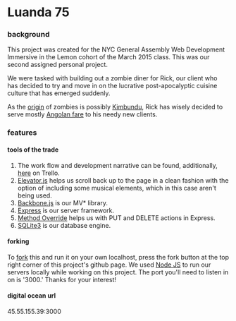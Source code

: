 # Luanda 75

### background
This project was created for the NYC General Assembly Web Development Immersive in the Lemon cohort of the March 2015 class. This was our second assigned personal project. 

We were tasked with building out a zombie diner for Rick, our client who has decided to try and move in on the lucrative post-apocalyptic cuisine culture that has emerged suddenly.

As the [origin](http://www.merriam-webster.com/dictionary/zombie) of zombies is possibly [Kimbundu](http://en.wikipedia.org/wiki/Kimbundu), Rick has wisely decided to serve mostly [Angolan fare](http://en.wikipedia.org/wiki/Angolan_cuisine) to his needy new clients.


### features

#### tools of the trade
1. The work flow and development narrative can be found, additionally, [here](https://trello.com/b/ntwjS3My/general-assembly-project-two) on Trello. 
2. [Elevator.js](https://github.com/tholman/elevator.js) helps us scroll back up to the page in a clean fashion with the option of including some musical elements, which in this case aren't being used. 
3. [Backbone.js](http://backbonejs.org/) is our MV* library.
4. [Express](http://expressjs.com/) is our server framework.
5. [Method Override](https://github.com/expressjs/method-override) helps us with PUT and DELETE actions in Express.
6. [SQLite3](http://www.sqlite.org/) is our database engine. 

#### forking
To [fork](https://github.com/sunsheeppoplar/project_two) this and run it on your own localhost, press the fork button at the top right corner of this project's github page. We used [Node JS](https://nodejs.org/) to run our servers locally while working on this project. The port you'll need to listen in on is '3000.' Thanks for your interest!

#### digital ocean url
45.55.155.39:3000